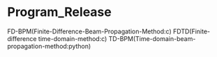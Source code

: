 # Program_Release
FD-BPM(Finite-Difference-Beam-Propagation-Method:c)
FDTD(Finite-difference time-domain-method:c)
TD-BPM(Time-domain-beam-propagation-method:python)
